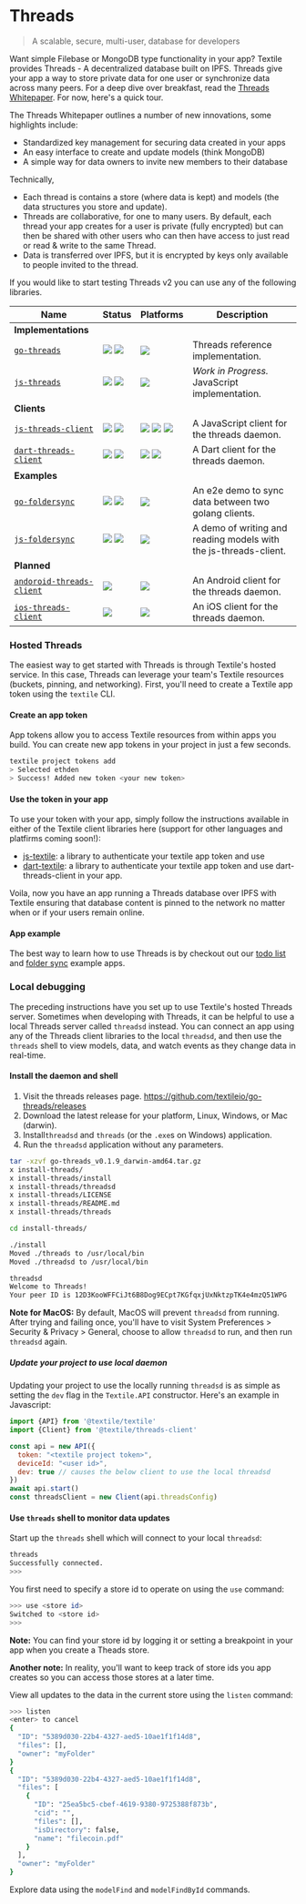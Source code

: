 # Threads

> A scalable, secure, multi-user, database for developers
 
Want simple Filebase or MongoDB type functionality in your app? Textile provides Threads - A decentralized database built on IPFS. Threads give your app a way to store private data for one user or synchronize data across many peers. For a deep dive over breakfast, read the [Threads Whitepaper](https://blog.textile.io/introducing-textiles-threads-protocol/). For now, here's a quick tour. 

The Threads Whitepaper outlines a number of new innovations, some highlights include:

* Standardized key management for securing data created in your apps
* An easy interface to create and update models (think MongoDB)
* A simple way for data owners to invite new members to their database

Technically,

* Each thread is contains a store (where data is kept) and models (the data structures you store and update).
* Threads are collaborative, for one to many users. By default, each thread your app creates for a user is private (fully encrypted) but can then be shared with other users who can then have access to just read or read & write to the same Thread.
* Data is transferred over IPFS, but it is encrypted by keys only available to people invited to the thread.

If you would like to start testing Threads v2 you can use any of the following libraries.

| Name | Status | Platforms | Description |
| ---------|---------|---------|--------- |
| **Implementations** |
| [`go-threads`](//github.com/textileio/go-threads) | [![](https://img.shields.io/github/v/release/textileio/go-threads?color=3529ff&sort=semver&style=popout-square)](https://github.com/textileio/go-threads) [![](https://img.shields.io/github/workflow/status/textileio/go-threads/Tests/master.svg?style=popout-square)](https://github.com/textileio/go-threads/actions?query=branch%3Amaster) | [![](https://img.shields.io/badge/golang-blueviolet.svg?style=popout-square)](https://github.com/textileio/go-threads) | Threads reference implementation. |
| [`js-threads`](//github.com/textileio/js-threads) | [![](https://img.shields.io/github/v/release/textileio/js-threads?color=3529ff&sort=semver&style=popout-square)](https://github.com/textileio/js-threads) [![](https://img.shields.io/github/workflow/status/textileio/go-threads/Tests/master.svg?style=popout-square)](https://github.com/textileio/js-threads/actions?query=branch%3Amaster) | [![](https://img.shields.io/badge/javascript-blueviolet.svg?style=popout-square)](https://github.com/textileio/go-threads) | _Work in Progress._ JavaScript implementation. |
| **Clients** |
| [`js-threads-client`](//github.com/textileio/js-threads-client) | [![](https://img.shields.io/badge/dynamic/json.svg?style=popout-square&color=3527ff&label=go-threads&prefix=v&query=%24.dependencies%5B%27%40textile%2Fthreads-client-grpc%27%5D.version&url=https%3A%2F%2Fraw.githubusercontent.com%2Ftextileio%2Fjs-threads-client%2Fmaster%2Fpackage-lock.json)](https://github.com/textileio/go-threads) [![](https://img.shields.io/github/workflow/status/textileio/js-threads-client/lint_test/master.svg?style=popout-square)](https://github.com/textileio/js-threads-client/actions?query=branch%3Amaster) | [![](https://img.shields.io/badge/nodejs-blueviolet.svg?style=popout-square)](https://github.com/textileio/js-threads-client) [![](https://img.shields.io/badge/web-blueviolet.svg?style=popout-square)](https://github.com/textileio/js-threads-client) [![](https://img.shields.io/badge/react%20native-blueviolet.svg?style=popout-square)](https://github.com/textileio/js-threads-client) | A JavaScript client for the threads daemon. |
| [`dart-threads-client`](//github.com/textileio/dart-threads-client) | [![](https://img.shields.io/badge/dynamic/yaml?style=popout-square&color=3527ff&label=go-threads&prefix=v&query=packages.threads_client_grpc.version&url=https%3A%2F%2Fraw.githubusercontent.com%2Ftextileio%2Fdart-threads-client%2Fmaster%2Fpubspec.lock)](https://github.com/textileio/go-threads) [![](https://img.shields.io/github/workflow/status/textileio/dart-threads-client/test/master.svg?style=popout-square)](https://github.com/textileio/dart-threads-client/actions?query=branch%3Amaster) | [![](https://img.shields.io/badge/dart-blueviolet.svg?style=popout-square)](https://github.com/textileio/dart-threads-client) [![](https://img.shields.io/badge/flutter-blueviolet.svg?style=popout-square)](https://github.com/textileio/dart-threads-client) | A Dart client for the threads daemon. |
| **Examples** |
| [`go-foldersync`](//github.com/textileio/go-foldersync) | [![](https://img.shields.io/github/v/release/textileio/go-threads?color=3529ff&label=go-threads&style=popout-square)](https://github.com/textileio/go-threads) [![](https://img.shields.io/github/workflow/status/textileio/go-foldersync/Tests/master.svg?style=popout-square)](https://github.com/textileio/js-threads-client/actions?query=branch%3Amaster) | [![](https://img.shields.io/badge/golang-blueviolet.svg?style=popout-square)](https://github.com/textileio/go-foldersync) | An e2e demo to sync data between two golang clients. |
| [`js-foldersync`](//github.com/textileio/js-foldersync) | [![](https://img.shields.io/badge/dynamic/json.svg?style=popout-square&color=3527ff&label=go-threads&prefix=v&query=%24.dependencies%5B%27%40textile%2Fthreads-client-grpc%27%5D.version&url=https%3A%2F%2Fraw.githubusercontent.com%2Ftextileio%2Fjs-foldersync%2Fmaster%2Fpackage-lock.json)](https://github.com/textileio/go-threads) [![](https://img.shields.io/github/workflow/status/textileio/js-foldersync/Test/master.svg?style=popout-square)](https://github.com/textileio/js-foldersync/actions?query=branch%3Amaster) | [![](https://img.shields.io/badge/web-blueviolet.svg?style=popout-square)](https://github.com/textileio/js-foldersync) | A demo of writing and reading models with the js-threads-client. |
| **Planned** |
| [`andoroid-threads-client`](//github.com/textileio/android-threads-client) | [![](https://img.shields.io/github/v/release/textileio/android-threads-client?color=3529ff&sort=semver&style=popout-square)](https://github.com/textileio/android-threads-client) | [![](https://img.shields.io/badge/android-blueviolet.svg?style=popout-square)](https://github.com/textileio/android-threads-client) | An Android client for the threads daemon. |
| [`ios-threads-client`](//github.com/textileio/ios-threads-client) | [![](https://img.shields.io/github/v/release/textileio/ios-threads-client?color=3529ff&sort=semver&style=popout-square)](https://github.com/textileio/ios-threads-client) | [![](https://img.shields.io/badge/ios-blueviolet.svg?style=popout-square)](https://github.com/textileio/android-threads-client) | An iOS client for the threads daemon. |

### Hosted Threads

The easiest way to get started with Threads is through Textile's hosted service. In this case, Threads can leverage your team's Textile resources (buckets, pinning, and networking). First, you'll need to create a Textile app token using the `textile` CLI.

#### Create an app token

App tokens allow you to access Textile resources from within apps you build. You can create new app tokens in your project in just a few seconds.

```sh
textile project tokens add
> Selected ethden
> Success! Added new token <your new token>
```

#### Use the token in your app

To use your token with your app, simply follow the instructions available in either of the Textile client libraries here (support for other languages and platfirms coming soon!):

* [js-textile](https://github.com/textileio/js-textile): a library to authenticate your textile app token and use
* [dart-textile](https://github.com/textileio/dart-textile): a library to authenticate your textile app token and use dart-threads-client in your app.


Voila, now you have an app running a Threads database over IPFS with Textile ensuring that database content is pinned to the network no matter when or if your users remain online.

#### App example

The best way to learn how to use Threads is by checkout out our [todo list](https://github.com/textileio/js-todo-demo) and [folder sync](https://github.com/textileio/js-foldersync) example apps.

### Local debugging

The preceding instructions have you set up to use Textile's hosted Threads server. Sometimes when developing with Threads, it can be helpful to use a local Threads server called `threadsd` instead. You can connect an app using any of the Threads client libraries to the local `threadsd`, and then use the `threads` shell to view models, data, and watch events as they change data in real-time. 

#### Install the daemon and shell

1. Visit the threads releases page. https://github.com/textileio/go-threads/releases
2. Download the latest release for your platform, Linux, Windows, or Mac (darwin).
3. Install`threadsd` and `threads` (or the `.exe`s on Windows) application.
4. Run the `threadsd` application without any parameters.

```sh
tar -xzvf go-threads_v0.1.9_darwin-amd64.tar.gz
x install-threads/
x install-threads/install
x install-threads/threadsd
x install-threads/LICENSE
x install-threads/README.md
x install-threads/threads

cd install-threads/

./install 
Moved ./threads to /usr/local/bin
Moved ./threadsd to /usr/local/bin

threadsd 
Welcome to Threads!
Your peer ID is 12D3KooWFFCiJt6B8Dog9ECpt7KGfqxjUxNktzpTK4e4mzQ51WPG
```

**Note for MacOS:** By default, MacOS will prevent `threadsd` from running. After trying and failing once, you'll have to visit System Preferences > Security & Privacy > General, choose to allow `threadsd` to run, and then run `threadsd` again.

##### Update your project to use local daemon


Updating your project to use the locally running `threadsd` is as simple as setting the `dev` flag in the `Textile.API` constructor. Here's an example in Javascript:

```js
import {API} from '@textile/textile'
import {Client} from '@textile/threads-client'

const api = new API({
  token: "<textile project token>",
  deviceId: "<user id>",
  dev: true // causes the below client to use the local threadsd
})
await api.start()
const threadsClient = new Client(api.threadsConfig)
```

#### Use `threads` shell to monitor data updates

Start up the `threads` shell which will connect to your local `threadsd`:

```sh
threads
Successfully connected.
>>>
```

You first need to specify a store id to operate on using the `use` command:

```sh
>>> use <store id>
Switched to <store id>
>>>
```
**Note:** You can find your store id by logging it or setting a breakpoint in your app when you create a Theads store. 

**Another note:** In reality, you'll want to keep track of store ids you app creates so you can access those stores at a later time.

View all updates to the data in the current store using the `listen` command:

```sh
>>> listen
<enter> to cancel
{
  "ID": "5389d030-22b4-4327-aed5-10ae1f1f14d8",
  "files": [],
  "owner": "myFolder"
}
{
  "ID": "5389d030-22b4-4327-aed5-10ae1f1f14d8",
  "files": [
    {
      "ID": "25ea5bc5-cbef-4619-9380-9725388f873b",
      "cid": "",
      "files": [],
      "isDirectory": false,
      "name": "filecoin.pdf"
    }
  ],
  "owner": "myFolder"
}
```

Explore data using the `modelFind` and `modelFindById` commands.
